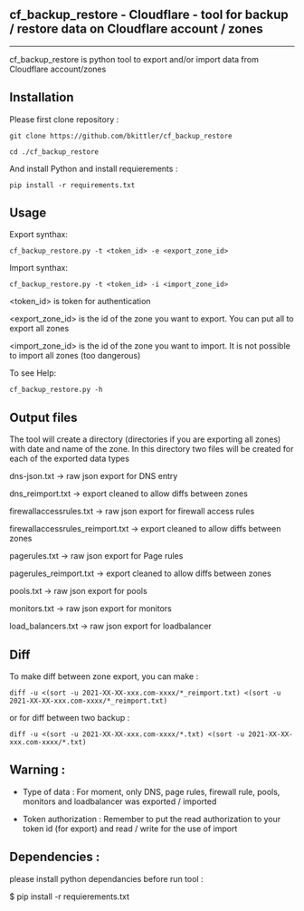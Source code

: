 ## cf_backup_restore - Cloudflare - tool for backup / restore data on Cloudflare account / zones
***

cf_backup_restore is python tool to export and/or import data from Cloudflare account/zones 


## Installation

Please first clone repository :

    git clone https://github.com/bkittler/cf_backup_restore

    cd ./cf_backup_restore

And install Python and install requierements :

    pip install -r requirements.txt


## Usage

Export synthax: 

    cf_backup_restore.py -t <token_id> -e <export_zone_id>

Import synthax: 

    cf_backup_restore.py -t <token_id> -i <import_zone_id>

<token_id> is token for authentication

<export_zone_id> is the id of the zone you want to export. You can put all to export all zones

<import_zone_id> is the id of the zone you want to import. It is not possible to import all zones (too dangerous)


To see Help: 

    cf_backup_restore.py -h


## Output files

The tool will create a directory (directories if you are exporting all zones) with date and name of the zone. 
In this directory two files will be created for each of the exported data types


dns-json.txt   -> raw json export for DNS entry

dns_reimport.txt   -> export cleaned to allow diffs between zones

firewallaccessrules.txt   -> raw json export for firewall access rules

firewallaccessrules_reimport.txt   -> export cleaned to allow diffs between zones

pagerules.txt   -> raw json export for Page rules

pagerules_reimport.txt   -> export cleaned to allow diffs between zones

pools.txt   -> raw json export for pools

monitors.txt   -> raw json export for monitors

load_balancers.txt   -> raw json export for loadbalancer


## Diff

To make diff between zone export, you can make :

    diff -u <(sort -u 2021-XX-XX-xxx.com-xxxx/*_reimport.txt) <(sort -u 2021-XX-XX-xxx.com-xxxx/*_reimport.txt)

or for diff between two backup :

    diff -u <(sort -u 2021-XX-XX-xxx.com-xxxx/*.txt) <(sort -u 2021-XX-XX-xxx.com-xxxx/*.txt)


## Warning :

- Type of data : For moment, only DNS, page rules, firewall rule, pools, monitors and loadbalancer was exported / imported

- Token authorization : Remember to put the read authorization to your token id (for export) and read / write for the use of import


## Dependencies :

please install python dependancies before run tool :

$ pip install -r requierements.txt 
